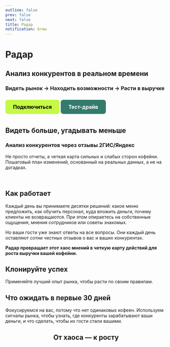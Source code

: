 ```yaml
---
outline: false
prev: false
next: false
title: Радар
notification: brew
---
```


# Радар

## Анализ конкурентов в реальном времени

### Видеть рынок → Находить возможности → Расти в выручке

<div class="button-group">
  <a href="/brew/reports" class="btn btn-primary" rel="noopener noreferrer"><strong>Подключиться</strong></a>
  <a href="/invest/sim" class="btn btn-secondary" rel="noopener noreferrer">Тест-драйв</a>
</div>

## Видеть больше, угадывать меньше

### Анализ конкурентов через отзывы 2ГИС/Яндекс

Не просто отчеты, а четкая карта сильных и слабых сторон кофейни. Пошаговый план изменений, основанный на реальных данных, а не на догадках.

<br>

<RadarStrategyTabs />

## Как работает

Каждый день вы принимаете десятки решений: какое меню предложить, как обучить персонал, куда вложить деньги, почему клиенты не возвращаются. При этом опираетесь на собственные ощущения, мнения сотрудников или советы знакомых. 

Но ваши гости уже знают ответы на все вопросы. Они каждый день оставляют сотни честных отзывов о вас и ваших конкурентах. 

**Радар превращает этот хаос мнений в четкую карту действий для роста выручки вашей кофейни.**

<DialogsHowItWorks />

## Клонируйте успех

Применяйте лучший опыт рынка, чтобы расти по своим правилам.

<BrandCards />

## Что ожидать в первые 30 дней

Фокусируемся на вас, потому что нет одинаковых кофеен. Используем сигналы рынка, чтобы узнать, где конкуренты зарабатывают ваши деньги, и что сделать, чтобы их гости стали вашими. 
<br>

<BrewFirst30Days />

<div align="center">
  
## От хаоса — к росту

</div>

<RadarForm />

<style>
/* --- СТИЛИ ДЛЯ ТАБЛИЦ --- */

/* Контейнер таблицы оборачиваем для скролла */
.radar-signals-table {
  overflow-x: auto;
  -webkit-overflow-scrolling: touch;
}

/* Общие правила для таблицы "Сигналы Радара" */
.radar-signals-table table {
  width: 100%;
  /* Минимальная ширина гарантирует, что таблица не сожмется и появится скролл на мобильных */
  min-width: 650px; 
  table-layout: fixed;
  border-collapse: collapse;
}

/* Стили для ячеек для аккуратного вида */
.radar-signals-table th,
.radar-signals-table td {
  padding: 12px 15px;
  vertical-align: top; /* Выравнивание по верху — лучший вариант при разной высоте строк */
  text-align: left;
}

/* Столбец 1 ("Период"): Фиксированная ширина, без переноса */
.radar-signals-table td:nth-child(1) {
  width: 130px;
  white-space: nowrap;
}

/* Столбец 2 ("Сигнал Радара"): ГЛАВНОЕ ИЗМЕНЕНИЕ. 
   Убираем сложное ограничение по строкам и просто разрешаем тексту свободно переноситься. */
.radar-signals-table td:nth-child(2) {
  width: 350px;
  white-space: normal; /* Разрешаем перенос текста */
  word-break: break-word; /* Разрешаем перенос для длинных слов */
}

/* Столбец 3 ("Статус"): Фиксированная ширина, без переноса */
.radar-signals-table td:nth-child(3) {
  width: 170px;
  white-space: nowrap;
}

/* Таблица сравнения "ДО/ПОСЛЕ" (остается без изменений) */
.comparison-table table {
  table-layout: fixed;
  width: 100%;
}
.comparison-table td {
  width: 50%;
  word-break: break-word;
}

/* --- ОБЩИЕ СТИЛИ ДЛЯ ВСЕХ КНОПОК (остаются без изменений) --- */
.btn {
  display: inline-block;
  padding: 12px 24px;
  border-radius: 8px;
  font-weight: 700;
  font-size: 16px;
  text-align: center;
  text-decoration: none;
  transition: all 0.3s ease;
  cursor: pointer;
  border: none;
  margin: 10px 0;
}

.btn:hover {
  transform: translateY(-2px);
  text-decoration: none !important;
}

/* --- СТИЛЬ 1: ОСНОВНАЯ КНОПКА (ЯРКАЯ) --- */
.btn-primary {
  background-color: #C5F946; /* Яркий лаймовый */
  color: #000 !important;
}

.btn-primary:hover {
  background-color: #347b6c; /* Темный при наведении */
  color: white !important;
}

/* --- СТИЛЬ 2: ВТОРОСТЕПЕННАЯ КНОПКА (ТЕМНАЯ) --- */
.btn-secondary {
  background-color: #347b6c; /* Темный */
  color: white !important;
}

.btn-secondary:hover {
  background-color: #C5F946; /* Яркий при наведении */
  color: #000 !important;
}

/* --- Контейнер для отдельной кнопки --- */
.start-button-container {
  margin: 20px 0;
  text-align: left;
}

.start-button-container .btn {
  display: inline-block;
  margin: 0;
}
</style>

<style>
/* --- ОБЩИЕ СТИЛИ ДЛЯ ВСЕХ КНОПОК --- */
.btn {
  display: inline-block;
  padding: 12px 24px;
  border-radius: 8px;
  font-weight: 700;
  font-size: 16px;
  text-align: center;
  text-decoration: none;
  transition: all 0.3s ease;
  cursor: pointer;
  border: none;
  margin: 10px 0;
}

.btn:hover {
  transform: translateY(-2px);
  text-decoration: none !important;
}

/* --- СТИЛЬ ОСНОВНОЙ КНОПКИ (ЯРКАЯ) --- */
.btn-primary {
  background-color: #C5F946; /* Яркий лаймовый */
  color: #000 !important;
}

.btn-primary:hover {
  background-color: #347b6c; /* Темный при наведении */
  color: white !important;
}

/* --- Контейнер для отдельной кнопки --- */
.start-button-container {
  margin: 20px 0;
  text-align: left;
}

.start-button-container .btn {
  display: inline-block;
  margin: 0;
}
</style>
